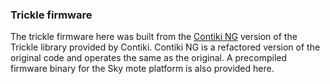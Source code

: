 ### Trickle firmware

The trickle firmware here was built from the [Contiki NG](https://github.com/contiki-ng/contiki-ng/blob/6cedb103d44bde26852ce98a254b52cac2f11442/examples/libs/trickle-library/trickle-library.c) version of the Trickle library provided by Contiki. Contiki NG is a refactored version of the original code and operates the same as the original. A precompiled firmware binary for the Sky mote platform is also provided here.
